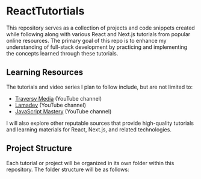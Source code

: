 # ReactTutortials
This repository serves as a collection of projects and code snippets created while following along with various React and Next.js tutorials from popular online resources. The primary goal of this repo is to enhance my understanding of full-stack development by practicing and implementing the concepts learned through these tutorials.

## Learning Resources

The tutorials and video series I plan to follow include, but are not limited to:

- [Traversy Media](https://www.traversymedia.com/) (YouTube channel)
- [Lamadev](https://www.youtube.com/@LamaDevWeb) (YouTube channel)
- [JavaScript Mastery](https://www.youtube.com/@JavaScriptMastery) (YouTube channel)

I will also explore other reputable sources that provide high-quality tutorials and learning materials for React, Next.js, and related technologies.

## Project Structure

Each tutorial or project will be organized in its own folder within this repository. The folder structure will be as follows:
